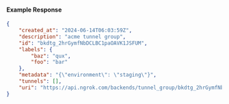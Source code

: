 <!-- Code generated for API Clients. DO NOT EDIT. -->

#### Example Response

```json
{
	"created_at": "2024-06-14T06:03:59Z",
	"description": "acme tunnel group",
	"id": "bkdtg_2hrGymfNbDCLBC1paOAVK1JSFUM",
	"labels": {
		"baz": "qux",
		"foo": "bar"
	},
	"metadata": "{\"environment\": \"staging\"}",
	"tunnels": [],
	"uri": "https://api.ngrok.com/backends/tunnel_group/bkdtg_2hrGymfNbDCLBC1paOAVK1JSFUM"
}
```

